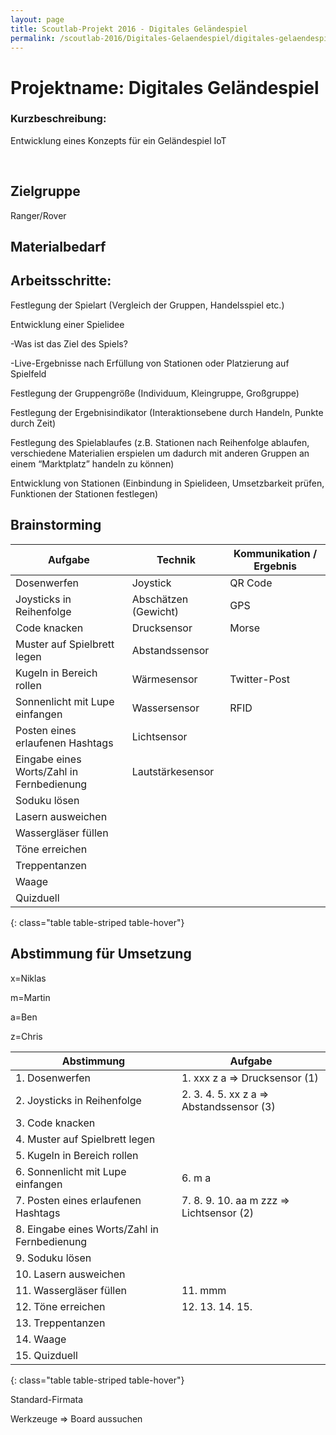 ```yaml
---
layout: page
title: Scoutlab-Projekt 2016 - Digitales Geländespiel
permalink: /scoutlab-2016/Digitales-Gelaendespiel/digitales-gelaendespiel
---
```


# Projektname: Digitales Geländespiel

### Kurzbeschreibung:

Entwicklung eines Konzepts für ein Geländespiel IoT

                           


## Zielgruppe

Ranger/Rover


## Materialbedarf

## Arbeitsschritte:

Festlegung der Spielart (Vergleich der Gruppen, Handelsspiel etc.)

Entwicklung einer Spielidee

-Was ist das Ziel des Spiels?

-Live-Ergebnisse nach Erfüllung von Stationen oder Platzierung auf Spielfeld

Festlegung der Gruppengröße (Individuum, Kleingruppe, Großgruppe)

Festlegung der Ergebnisindikator (Interaktionsebene durch Handeln, Punkte durch Zeit)

Festlegung des Spielablaufes (z.B. Stationen nach Reihenfolge ablaufen, verschiedene Materialien erspielen um dadurch mit anderen Gruppen an einem “Marktplatz” handeln zu können)

Entwicklung von Stationen (Einbindung in Spielideen, Umsetzbarkeit prüfen, Funktionen der Stationen festlegen)

## Brainstorming














Aufgabe                                   | Technik              | Kommunikation / Ergebnis
------------------------------------------|----------------------|-------------------------
Dosenwerfen                               | Joystick             | QR Code
Joysticks in Reihenfolge                  | Abschätzen (Gewicht) | GPS
Code knacken                              | Drucksensor          | Morse
Muster auf Spielbrett legen               | Abstandssensor       |
Kugeln in Bereich rollen                  | Wärmesensor          | Twitter-Post
Sonnenlicht mit Lupe einfangen            | Wassersensor         | RFID
Posten eines erlaufenen Hashtags          | Lichtsensor          |
Eingabe eines Worts/Zahl in Fernbedienung | Lautstärkesensor     |
Soduku lösen                              |                      |
Lasern ausweichen                         |                      |
Wassergläser füllen                       |                      |
Töne erreichen                            |                      |
Treppentanzen                             |                      |
Waage                                     |                      |
Quizduell                                 |                      |
{: class="table table-striped table-hover"}

## Abstimmung für Umsetzung

x=Niklas

m=Martin

a=Ben

z=Chris


Abstimmung  | Aufgabe  
--|--
1.  Dosenwerfen | 1.  xxx z a =\> Drucksensor (1)
2.  Joysticks in Reihenfolge | 2.  3.  4.  5.  xx z a =\> Abstandssensor (3)
3.  Code knacken |
4.  Muster auf Spielbrett legen |
5.  Kugeln in Bereich rollen |
6.  Sonnenlicht mit Lupe einfangen | 6.  m a
7.  Posten eines erlaufenen Hashtags  | 7.  8.  9.  10. aa m zzz =\> Lichtsensor (2)
8.  Eingabe eines Worts/Zahl in Fernbedienung |
9.  Soduku lösen  |
10. Lasern ausweichen  |
11. Wassergläser füllen  | 11. mmm
12. Töne erreichen  | 12. 13. 14. 15.
13. Treppentanzen  |
14. Waage  |
15. Quizduell  |  
{: class="table table-striped table-hover"}



Standard-Firmata

Werkzeuge =\> Board aussuchen
